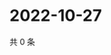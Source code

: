 # 2022-10-27

共 0 条

<!-- BEGIN WEIBO -->
<!-- 最后更新时间 Thu Oct 27 2022 13:25:26 GMT+0800 (China Standard Time) -->

<!-- END WEIBO -->

